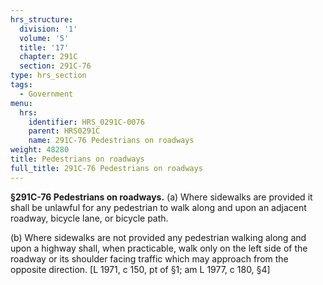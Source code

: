 ```yaml
---
hrs_structure:
  division: '1'
  volume: '5'
  title: '17'
  chapter: 291C
  section: 291C-76
type: hrs_section
tags:
  - Government
menu:
  hrs:
    identifier: HRS_0291C-0076
    parent: HRS0291C
    name: 291C-76 Pedestrians on roadways
weight: 48280
title: Pedestrians on roadways
full_title: 291C-76 Pedestrians on roadways
---
```

**§291C-76 Pedestrians on roadways.** (a) Where sidewalks are provided it shall be unlawful for any pedestrian to walk along and upon an adjacent roadway, bicycle lane, or bicycle path.

(b) Where sidewalks are not provided any pedestrian walking along and upon a highway shall, when practicable, walk only on the left side of the roadway or its shoulder facing traffic which may approach from the opposite direction. [L 1971, c 150, pt of §1; am L 1977, c 180, §4]